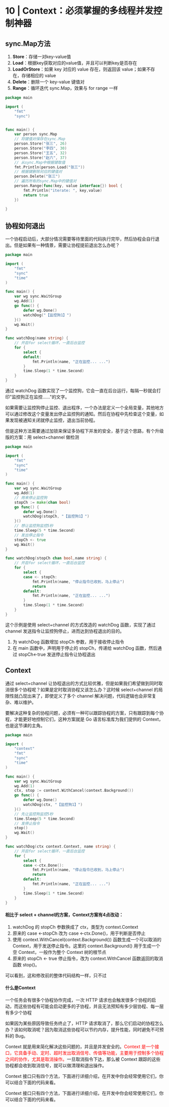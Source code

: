 # 10 | Context：必须掌握的多线程并发控制神器

## sync.Map方法

1. **Store**：存储一对key-value值
2. **Load**：根据key获取对应的value值，并且可以判断key是否存在
3. **LoadOrStore**：如果 key 对应的 value 存在，则返回该 value；如果不存在，存储相应的 value
4. **Delete**：删除一个 key-value 键值对
5. **Range**：循环迭代 sync.Map，效果与 for range 一样

```go
package main

import (
	"fmt"
	"sync")


func main() {
	var person sync.Map
	// 将键值对保存在sync.Map
	person.Store("张三", 26)
	person.Store("李四", 30)
	person.Store("王五", 32)
	person.Store("赵六", 37)
	// 从sync.Map中根据键取值
	fmt.Println(person.Load("张三"))
	// 根据键删除对应的键值对
	person.Delete("张三")
	// 遍历所有的sync.Map中的键值对
	person.Range(func(key, value interface{}) bool {
		fmt.Println("iterate: ", key,value)
		return true
	})

}
```

## 协程如何退出

一个协程启动后，大部分情况需要等待里面的代码执行完毕，然后协程会自行退出。但是如果有一种情景，需要让协程提前退出怎么办呢？

```go
package main

import (
	"fmt"
	"sync"
	"time"
)

func main() {
	var wg sync.WaitGroup
	wg.Add(1)
	go func() {
		defer wg.Done()
		watchDog("【监控狗1】")
	}()
	wg.Wait()
}

func watchDog(name string) {
	// 开启for select循环，一直后台监控
	for {
		select {
		default:
			fmt.Println(name, "正在监控... ...")
		}
		time.Sleep(1 * time.Second)
	}
}
```

通过 watchDog 函数实现了一个监控狗，它会一直在后台运行，每隔一秒就会打印"监控狗正在监控……"的文字。

如果需要让监控狗停止监控、退出程序，一个办法是定义一个全局变量，其他地方可以通过修改这个变量发出停止监控狗的通知。然后在协程中先检查这个变量，如果发现被通知关闭就停止监控，退出当前协程。

但是这种方法需要通过加锁来保证多协程下并发的安全，基于这个思路，有个升级版的方案：用 select+channel 做检测

```go
package main

import (
	"fmt"
	"sync"
	"time"
)

func main() {
	var wg sync.WaitGroup
	wg.Add(1)
	// 用来停止监控狗
	stopCh := make(chan bool)
	go func() {
		defer wg.Done()
		watchDog(stopCh, "【监控狗1】")
	}()
	// 想让监控狗监控5秒
	time.Sleep(5 * time.Second)
	// 发出停止指令
	stopCh <- true
	wg.Wait()
}

func watchDog(stopCh chan bool,name string) {
	// 开启for select循环，一直后台监控
	for {
		select {
		case <- stopCh:
			fmt.Println(name, "停止指令已收到，马上停止")
			return
		default:
			fmt.Println(name, "正在监控... ...")
		}
		time.Sleep(1 * time.Second)
	}
}
```

这个示例是使用 select+channel 的方式改造的 watchDog 函数，实现了通过 channel 发送指令让监控狗停止，进而达到协程退出的目的。

1. 为 watchDog 函数增加 stopCh 参数，用于接收停止指令
2. 在 main 函数中，声明用于停止的 stopCh，传递给 watchDog 函数，然后通过 stopCh<-true 发送停止指令让协程退出

## Context

通过 select+channel 让协程退出的方式比较优雅，但是如果我们希望做到同时取消很多个协程呢？如果是定时取消协程又该怎么办？这时候 select+channel 的局限性就凸现出来了，即使定义了多个 channel 解决问题，代码逻辑也会非常复杂、难以维护。

要解决这种复杂的协程问题，必须有一种可以跟踪协程的方案，只有跟踪到每个协程，才能更好地控制它们，这种方案就是 Go 语言标准库为我们提供的 Context，也是这节课的主角。

```go
package main

import (
	"context"
	"fmt"
	"sync"
	"time"
)

func main() {
	var wg sync.WaitGroup
	wg.Add(1)
	ctx, stop := context.WithCancel(context.Background())
	go func() {
		defer wg.Done()
		watchDog(ctx, "【监控狗1】")
	}()
	// 先让监控狗监控5秒
	time.Sleep(5 * time.Second)
	// 发停止指令
	stop()
	wg.Wait()
}

func watchDog(ctx context.Context, name string) {
	// 开启for select循环，一直后台监控
	for {
		select {
		case <-ctx.Done():
			fmt.Println(name, "停止指令已收到，马上停止")
			return
		default:
			fmt.Println(name, "正在监控... ...")
		}
		time.Sleep(1 * time.Second)
	}
}
```

#### 相比于 select + channel的方案，Context方案有4点改动：

1. watchDog 的 stopCh 参数换成了 ctx，类型为 context.Context
2. 原来的 case <-stopCh 改为 case <-ctx.Done()，用于判断是否停止
3. 使用 context.WithCancel(context.Background()) 函数生成一个可以取消的 Context，用于发送停止指令。这里的 context.Background() 用于生成一个空 Context，一般作为整个 Context 树的根节点
4. 原来的 stopCh <- true 停止指令，改为 context.WithCancel 函数返回的取消函数 stop()。

可以看到，这和修改前的整体代码结构一样，只不过

#### 什么是Context

一个任务会有很多个协程协作完成，一次 HTTP 请求也会触发很多个协程的启动，而这些协程有可能会启动更多的子协程，并且无法预知有多少层协程、每一层有多少个协程

如果因为某些原因导致任务终止了，HTTP 请求取消了，那么它们启动的协程怎么办？该如何取消呢？因为取消这些协程可以节约内存，提升性能，同时避免不可预料的 Bug。

Context 就是用来简化解决这些问题的，并且是并发安全的。<font color=red>Context 是一个接口，它具备手动、定时、超时发出取消信号、传值等功能，主要用于控制多个协程之间的协作，尤其是取消操作。</font>一旦取消指令下达，那么被 Context 跟踪的这些协程都会收到取消信号，就可以做清理和退出操作。

Context 接口只有四个方法，下面进行详细介绍，在开发中你会经常使用它们，你可以结合下面的代码来看。

Context 接口只有四个方法，下面进行详细介绍，在开发中你会经常使用它们，你可以结合下面的代码来看。

